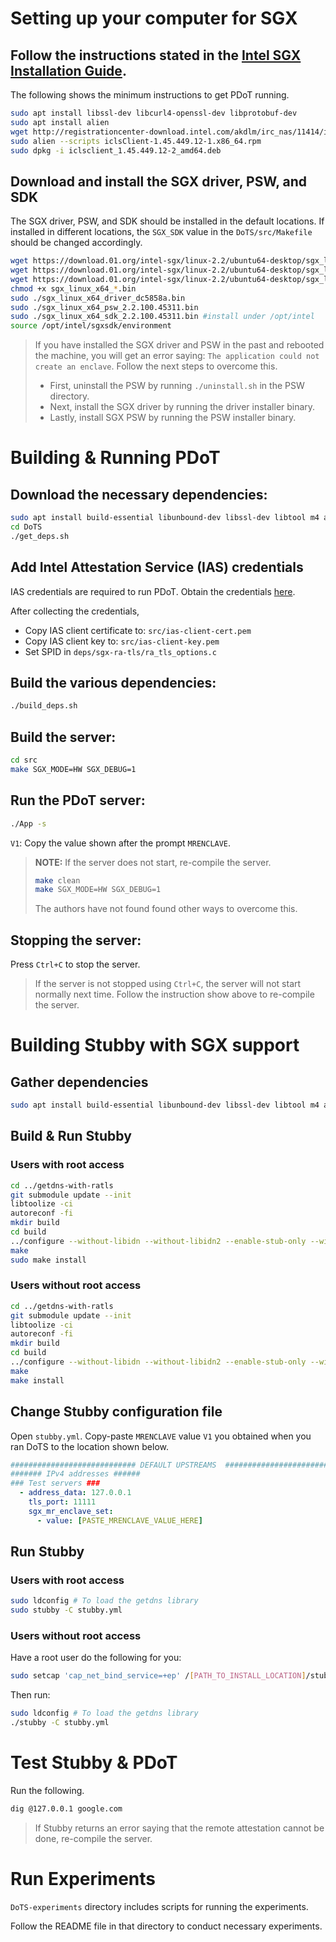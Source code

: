 # Setting up your computer for SGX
## Follow the instructions stated in the [Intel SGX Installation Guide](https://download.01.org/intel-sgx/linux-2.1.3/docs/Intel_SGX_Installation_Guide_Linux_2.1.3_Open_Source.pdf).
The following shows the minimum instructions to get PDoT running.

```bash
sudo apt install libssl-dev libcurl4-openssl-dev libprotobuf-dev
sudo apt install alien
wget http://registrationcenter-download.intel.com/akdlm/irc_nas/11414/iclsClient-1.45.449.12-1.x86_64.rpm
sudo alien --scripts iclsClient-1.45.449.12-1.x86_64.rpm
sudo dpkg -i iclsclient_1.45.449.12-2_amd64.deb
```
## Download and install the SGX driver, PSW, and SDK
The SGX driver, PSW, and SDK should be installed in the default locations. If installed in different locations, the `SGX_SDK` value in the `DoTS/src/Makefile` should be changed accordingly.

```bash
wget https://download.01.org/intel-sgx/linux-2.2/ubuntu64-desktop/sgx_linux_x64_driver_dc5858a.bin
wget https://download.01.org/intel-sgx/linux-2.2/ubuntu64-desktop/sgx_linux_x64_psw_2.2.100.45311.bin
wget https://download.01.org/intel-sgx/linux-2.2/ubuntu64-desktop/sgx_linux_x64_sdk_2.2.100.45311.bin
chmod +x sgx_linux_x64_*.bin
sudo ./sgx_linux_x64_driver_dc5858a.bin
sudo ./sgx_linux_x64_psw_2.2.100.45311.bin
sudo ./sgx_linux_x64_sdk_2.2.100.45311.bin #install under /opt/intel
source /opt/intel/sgxsdk/environment
```

 > If you have installed the SGX driver and PSW in the past and rebooted the machine, you will get an error saying: `The application could not create an enclave`. Follow the next steps to overcome this.
 > - First, uninstall the PSW by running `./uninstall.sh` in the PSW directory.
 > - Next, install the SGX driver by running the driver installer binary.
 > - Lastly, install SGX PSW by running the PSW installer binary.

# Building & Running PDoT

## Download the necessary dependencies:
```bash
sudo apt install build-essential libunbound-dev libssl-dev libtool m4 autoconf libyaml-dev
cd DoTS
./get_deps.sh
```

## Add Intel Attestation Service (IAS) credentials
IAS credentials are required to run PDoT. Obtain the credentials [here](https://api.portal.trustedservices.intel.com/EPID-attestation).

After collecting the credentials,
 - Copy IAS client certificate to: `src/ias-client-cert.pem`
 - Copy IAS client key to: `src/ias-client-key.pem`
 - Set SPID in `deps/sgx-ra-tls/ra_tls_options.c`

## Build the various dependencies:
```bash
./build_deps.sh
```

## Build the server:
```bash
cd src
make SGX_MODE=HW SGX_DEBUG=1
```

## Run the PDoT server:
```bash
./App -s
```
`V1`: Copy the value shown after the prompt `MRENCLAVE`.

> **NOTE:** If the server does not start, re-compile the server.
> ```bash
> make clean
> make SGX_MODE=HW SGX_DEBUG=1
> ```
> The authors have not found found other ways to overcome this.

## Stopping the server:
Press `Ctrl+C` to stop the server.

> If the server is not stopped using `Ctrl+C`, the server will not start normally next time.
> Follow the instruction show above to re-compile the server.

# Building Stubby with SGX support

## Gather dependencies
```bash
sudo apt install build-essential libunbound-dev libssl-dev libtool m4 autoconf
```

## Build & Run Stubby

### Users with root access
```bash
cd ../getdns-with-ratls
git submodule update --init
libtoolize -ci
autoreconf -fi
mkdir build
cd build
../configure --without-libidn --without-libidn2 --enable-stub-only --with-stubby --enable-sgx
make
sudo make install
```

### Users without root access
```bash
cd ../getdns-with-ratls
git submodule update --init
libtoolize -ci
autoreconf -fi
mkdir build
cd build
../configure --without-libidn --without-libidn2 --enable-stub-only --with-stubby --enable-sgx --prefix=[PATH_TO_INSTALL_LOCATION]
make
make install
```

## Change Stubby configuration file
Open `stubby.yml`. Copy-paste `MRENCLAVE` value `V1` you obtained when you ran DoTS to the location shown below.

```yml
############################ DEFAULT UPSTREAMS  ################################
####### IPv4 addresses ######
### Test servers ###
  - address_data: 127.0.0.1
    tls_port: 11111
    sgx_mr_enclave_set:
      - value: [PASTE_MRENCLAVE_VALUE_HERE]
```

## Run Stubby

### Users with root access
```bash
sudo ldconfig # To load the getdns library
sudo stubby -C stubby.yml
```

### Users without root access
Have a root user do the following for you:
```bash
sudo setcap 'cap_net_bind_service=+ep' /[PATH_TO_INSTALL_LOCATION]/stubby
```

Then run:
```bash
sudo ldconfig # To load the getdns library
./stubby -C stubby.yml
```

# Test Stubby & PDoT
Run the following.
```bash
dig @127.0.0.1 google.com
```

> If Stubby returns an error saying that the remote attestation cannot be done, re-compile the server.

# Run Experiments
`DoTS-experiments` directory includes scripts for running the experiments.

Follow the README file in that directory to conduct necessary experiments.